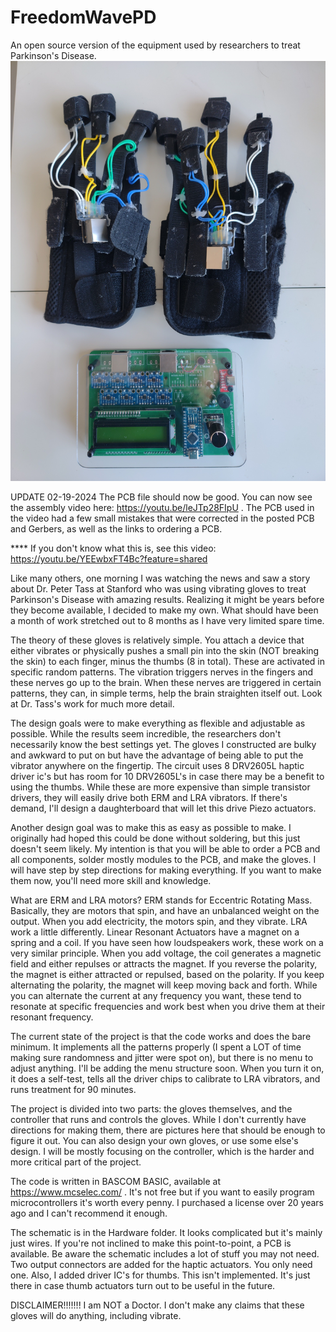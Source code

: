 # FreedomWavePD
An open source version of the equipment used by researchers to treat Parkinson's Disease.
![alt text](Pictures/FreedomWave.jpg)

UPDATE 02-19-2024 The PCB file should now be good. You can now see the assembly video here: https://youtu.be/leJTp28FIpU . The PCB used in the video had a few small mistakes that were corrected in the posted PCB and Gerbers, as well as the links to ordering a PCB.

**** If you don't know what this is, see this video: https://youtu.be/YEEwbxFT4Bc?feature=shared

Like many others, one morning I was watching the news and saw a story about Dr. Peter Tass at Stanford who was using vibrating gloves to treat Parkinson's Disease with amazing results. Realizing it might be years before they become available, I decided to make my own. What should have been a month of work stretched out to 8 months as I have very limited spare time. 

The theory of these gloves is relatively simple. You attach a device that either vibrates or physically pushes a small pin into the skin (NOT breaking the skin) to each finger, minus the thumbs (8 in total). These are activated in specific random patterns. The vibration triggers nerves in the fingers and these nerves go up to the brain. When these nerves are triggered in certain patterns, they can, in simple terms, help the brain straighten itself out. Look at Dr. Tass's work for much more detail.

The design goals were to make everything as flexible and adjustable as possible. While the results seem incredible, the researchers don't necessarily know the best settings yet. The gloves I constructed are bulky and awkward to put on but have the advantage of being able to put the vibrator anywhere on the fingertip. The circuit uses 8 DRV2605L haptic driver ic's but has room for 10 DRV2605L's in case there may be a benefit to using the thumbs. While these are more expensive than simple transistor drivers, they will easily drive both ERM and LRA vibrators. If there's demand, I'll design a daughterboard that will let this drive Piezo actuators.

Another design goal was to make this as easy as possible to make. I originally had hoped this could be done without soldering, but this just doesn't seem likely. My intention is that you will be able to order a PCB and all components, solder mostly modules to the PCB, and make the gloves. I will have step by step directions for making everything. If you want to make them now, you'll need more skill and knowledge.


What are ERM and LRA motors? ERM stands for Eccentric Rotating Mass. Basically, they are motors that spin, and have an unbalanced weight on the output. When you add electricity, the motors spin, and they vibrate. LRA work a little differently. Linear Resonant Actuators have a magnet on a spring and a coil. If you have seen how loudspeakers work, these work on a very similar principle. When you add voltage, the coil generates a magnetic field and either repulses or attracts the magnet. If you reverse the polarity, the magnet is either attracted or repulsed, based on the polarity. If you keep alternating the polarity, the magnet will keep moving back and forth. While you can alternate the current at any frequency you want, these tend to resonate at specific frequencies and work best when you drive them at their resonant frequency.

The current state of the project is that the code works and does the bare minimum. It implements all the patterns properly (I spent a LOT of time making sure randomness and jitter were spot on), but there is no menu to adjust anything. I'll be adding the menu structure soon. When you turn it on, it does a self-test, tells all the driver chips to calibrate to LRA vibrators, and runs treatment for 90 minutes. 

The project is divided into two parts: the gloves themselves, and the controller that runs and controls the gloves. While I don't currently have directions for making them, there are pictures here that should be enough to figure it out. You can also design your own gloves, or use some else's design. I will be mostly focusing on the controller, which is the harder and more critical part of the project.

The code is written in BASCOM BASIC, available at https://www.mcselec.com/ . It's not free but if you want to easily program microcontrollers it's worth every penny. I purchased a license over 20 years ago and I can't recommend it enough.

The schematic is in the Hardware folder. It looks complicated but it's mainly just wires. If you're not inclined to make this point-to-point, a PCB is available. Be aware the schematic includes a lot of stuff you may not need. Two output connectors are added for the haptic actuators. You only need one. Also, I added driver IC's for thumbs. This isn't implemented. It's just there in case thumb actuators turn out to be useful in the future.

DISCLAIMER!!!!!!! I am NOT a Doctor. I don't make any claims that these gloves will do anything, including vibrate.
